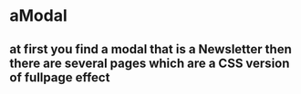 # aModal
## at first you find a modal that is a Newsletter then there are several pages which are a CSS version of fullpage effect
